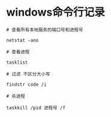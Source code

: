 # windows命令行记录

```
# 查看所有本地服务的端口号和进程号

netstat -ano

# 查看进程

tasklist

# 过滤 不区分大小写

findstr code /i

# 杀进程

taskkill /pid 进程号 /f
```

